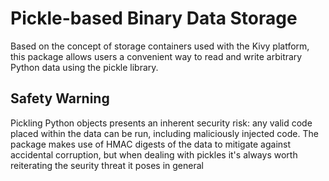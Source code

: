 # Pickle-based Binary Data Storage

Based on the concept of storage containers used with the Kivy platform, this package allows users a convenient way to read and write arbitrary Python data using the pickle library. 

## Safety Warning

Pickling Python objects presents an inherent security risk: any valid code placed within the data can be run, including maliciously injected code. The package makes use of HMAC digests of the data to mitigate against accidental corruption, but when dealing with pickles it's always worth reiterating the seurity threat it poses in general

